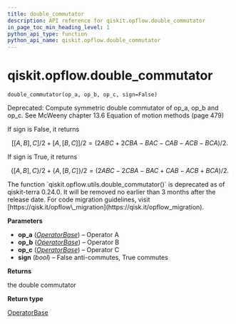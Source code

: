 ```yaml
---
title: double_commutator
description: API reference for qiskit.opflow.double_commutator
in_page_toc_min_heading_level: 1
python_api_type: function
python_api_name: qiskit.opflow.double_commutator
---
```


<span id="qiskit-opflow-double-commutator" />

# qiskit.opflow\.double\_commutator

<span id="qiskit.opflow.double_commutator" />

`double_commutator(op_a, op_b, op_c, sign=False)`

Deprecated: Compute symmetric double commutator of op\_a, op\_b and op\_c. See McWeeny chapter 13.6 Equation of motion methods (page 479)

If sign is False, it returns

$$
[[A, B], C]/2 + [A, [B, C]]/2
= (2ABC + 2CBA - BAC - CAB - ACB - BCA)/2.
$$

If sign is True, it returns

$$
\lbrace[A, B], C\rbrace/2 + \lbrace A, [B, C]\rbrace/2
= (2ABC - 2CBA - BAC + CAB - ACB + BCA)/2.
$$

<Admonition title="Deprecated since version 0.24.0" type="danger">
  The function `qiskit.opflow.utils.double_commutator()` is deprecated as of qiskit-terra 0.24.0. It will be removed no earlier than 3 months after the release date. For code migration guidelines, visit [https://qisk.it/opflow\_migration](https://qisk.it/opflow_migration).
</Admonition>

**Parameters**

*   **op\_a** ([*OperatorBase*](qiskit.opflow.OperatorBase "qiskit.opflow.operator_base.OperatorBase")) – Operator A
*   **op\_b** ([*OperatorBase*](qiskit.opflow.OperatorBase "qiskit.opflow.operator_base.OperatorBase")) – Operator B
*   **op\_c** ([*OperatorBase*](qiskit.opflow.OperatorBase "qiskit.opflow.operator_base.OperatorBase")) – Operator C
*   **sign** (*bool*) – False anti-commutes, True commutes

**Returns**

the double commutator

**Return type**

[OperatorBase](qiskit.opflow.OperatorBase "qiskit.opflow.OperatorBase")

